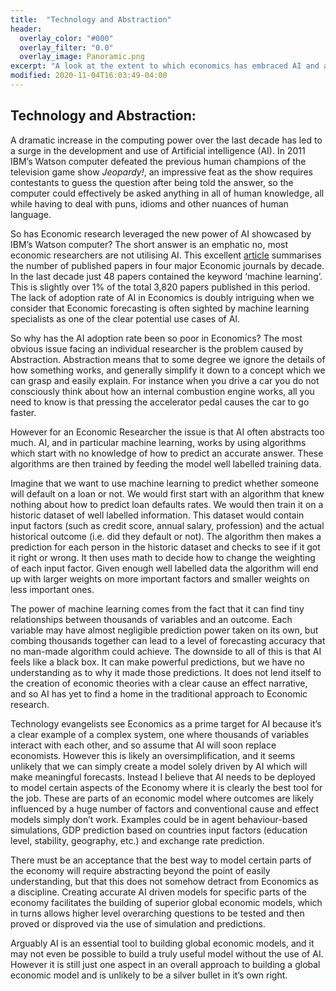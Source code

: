 ```yaml
---
title:  "Technology and Abstraction"
header:
  overlay_color: "#000"
  overlay_filter: "0.0"
  overlay_image: Panoramic.png
excerpt: "A look at the extent to which economics has embraced AI and a discussion of how best to utilise machine learning in Economic research"
modified: 2020-11-04T16:03:49-04:00
---
```

## Technology and Abstraction:

A dramatic increase in the computing power over the last decade has led to a surge in the development and use of Artificial intelligence (AI). In 2011 IBM’s Watson computer defeated the previous human champions of the television game show <em>Jeopardy!</em>, an impressive feat as the show requires contestants to guess the question after being told the answer, so the computer could effectively be asked anything in all of human knowledge, all while having to deal with puns, idioms and other nuances of human language. 

So has Economic research leveraged the new power of AI showcased by IBM’s Watson computer? The short answer is an emphatic no, most economic researchers are not utilising AI. This excellent <a href="https://towardsdatascience.com/use-of-machine-learning-in-economic-research-what-the-literature-tells-us-28b473f26043" target="_blank">article</a> summarises the number of published papers in four major Economic journals by decade. In the last decade just 48 papers contained the keyword ‘machine learning’. This is slightly over 1% of the total 3,820 papers published in this period. The lack of adoption rate of AI in Economics is doubly intriguing when we consider that Economic forecasting is often sighted by machine learning specialists as one of the clear potential use cases of AI. 

So why has the AI adoption rate been so poor in Economics? The most obvious issue facing an individual researcher is the problem caused by Abstraction. Abstraction means that to some degree we ignore the details of how something works, and generally simplify it down to a concept which we can grasp and easily explain. For instance when you drive a car you do not consciously think about how an internal combustion engine works, all you need to know is that pressing the accelerator pedal causes the car to go faster.

However for an Economic Researcher the issue is that AI often abstracts too much. AI, and in particular machine learning, works by using algorithms which start with no knowledge of how to predict an accurate answer. These algorithms are then trained by feeding the model well labelled training data. 

Imagine that we want to use machine learning to predict whether someone will default on a loan or not. We would first start with an algorithm that knew nothing about how to predict loan defaults rates. We would then train it on a historic dataset of well labelled information. This dataset would contain input factors (such as credit score, annual salary, profession) and the actual historical outcome (i.e. did they default or not). The algorithm then makes a prediction for each person in the historic dataset and checks to see if it got it right or wrong. It then uses math to decide how to change the weighting of each input factor. Given enough well labelled data the algorithm will end up with larger weights on more important factors and smaller weights on less important ones.

The power of machine learning comes from the fact that it can find tiny relationships between thousands of variables and an outcome. Each variable may have almost negligible prediction power taken on its own, but combing thousands together can lead to a level of forecasting accuracy that no man-made algorithm could achieve.
The downside to all of this is that AI feels like a black box. It can make powerful predictions, but we have no understanding as to why it made those predictions. It does not lend itself to the creation of economic theories with a clear cause an effect narrative, and so AI has yet to find a home in the traditional approach to Economic research.   

Technology evangelists see Economics as a prime target for AI because it’s a clear example of a complex system, one where thousands of variables interact with each other, and so assume that AI will soon replace economists. However this is likely an oversimplification, and it seems unlikely that we can simply create a model solely driven by AI which will make meaningful forecasts. Instead I believe that AI needs to be deployed to model certain aspects of the Economy where it is clearly the best tool for the job. These are parts of an economic model where outcomes are likely influenced by a huge number of factors and conventional cause and effect models simply don’t work. Examples could be in agent behaviour-based simulations, GDP prediction based on countries input factors (education level, stability, geography, etc.) and exchange rate prediction.

There must be an acceptance that the best way to model certain parts of the economy will require abstracting beyond the point of easily understanding, but that this does not somehow detract from Economics as a discipline. Creating accurate AI driven models for specific parts of the economy facilitates the building of superior global economic models, which in turns allows higher level overarching questions to be tested and then proved or disproved via the use of simulation and predictions. 

Arguably AI is an essential tool to building global economic models, and it may not even be possible to build a truly useful model without the use of AI. However it is still just one aspect in an overall approach to building a global economic model and is unlikely to be a silver bullet in it’s own right.   

